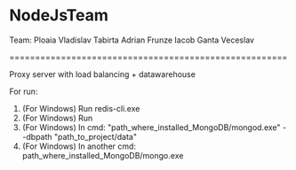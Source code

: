 # NodeJsTeam

Team:
Ploaia Vladislav
Tabirta Adrian
Frunze Iacob
Ganta Veceslav

======================================================

Proxy server with load balancing + datawarehouse

For run:
1) (For Windows) Run redis-cli.exe
2) (For Windows) Run 
3) (For Windows) In cmd: "path_where_installed_MongoDB/mongod.exe" --dbpath "path_to_project/data"
4) (For Windows) In another cmd: path_where_installed_MongoDB/mongo.exe  